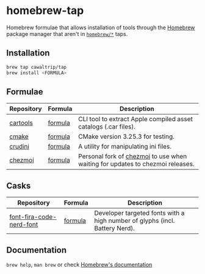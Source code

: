 # homebrew-tap

Homebrew formulae that allows installation of tools through the [Homebrew](https://brew.sh) package manager that aren't in [`homebrew/*`](https://github.com/Homebrew) taps.

## Installation

```bash
brew tap cawaltrip/tap
brew install <FORMULA>
```

## Formulae

| Repository | Formula | Description |
| ---------- | ------- | ----------- |
| [cartools](https://github.com/showxu/cartools)  | [formula](Formula/cartool.rb) | CLI tool to extract Apple compiled asset catalogs (.car files). |
| [cmake](https://github.com/Kitware/CMake)  | [formula](Formula/cmake.rb) | CMake version 3.25.3 for testing. |
| [crudini](https://github.com/pixelb/crudini)    | [formula](Formula/crudini.rb) | A utility for manipulating ini files. |
| [chezmoi](https://github.com/cawaltrip/chezmoi) | [formula](Formula/chezmoi.rb) | Personal fork of [chezmoi](https://www.chezmoi.io/) to use when waiting for updates to chezmoi releases. | 

## Casks

| Repository | Formula | Description |
| ---------- | ------- | ----------- |
| [font-fira-code-nerd-font](https://github.com/cawaltrip/nerd-fonts)  | [formula](Casks/font-fira-code-nerd-font.rb) | Developer targeted fonts with a high number of glyphs (incl. Battery Nerd). |

## Documentation

`brew help`, `man brew` or check [Homebrew's documentation](https://docs.brew.sh/)
